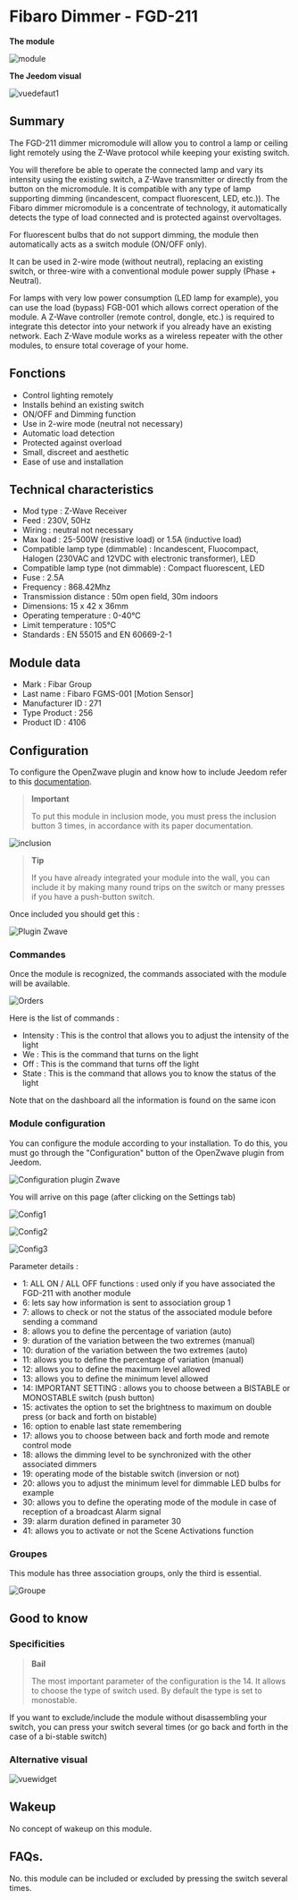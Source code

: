 # Fibaro Dimmer - FGD-211

**The module**

![module](images/fibaro.fgd211/module.jpg)

**The Jeedom visual**

![vuedefaut1](images/fibaro.fgd211/vuedefaut1.jpg)

## Summary

The FGD-211 dimmer micromodule will allow you to control a lamp or ceiling light remotely using the Z-Wave protocol while keeping your existing switch.

You will therefore be able to operate the connected lamp and vary its intensity using the existing switch, a Z-Wave transmitter or directly from the button on the micromodule. It is compatible with any type of lamp supporting dimming (incandescent, compact fluorescent, LED, etc.)). The Fibaro dimmer micromodule is a concentrate of technology, it automatically detects the type of load connected and is protected against overvoltages.

For fluorescent bulbs that do not support dimming, the module then automatically acts as a switch module (ON/OFF only).

It can be used in 2-wire mode (without neutral), replacing an existing switch, or three-wire with a conventional module power supply (Phase + Neutral).

For lamps with very low power consumption (LED lamp for example), you can use the load (bypass) FGB-001 which allows correct operation of the module. A Z-Wave controller (remote control, dongle, etc.) is required to integrate this detector into your network if you already have an existing network. Each Z-Wave module works as a wireless repeater with the other modules, to ensure total coverage of your home.

## Fonctions

-   Control lighting remotely
-   Installs behind an existing switch
-   ON/OFF and Dimming function
-   Use in 2-wire mode (neutral not necessary)
-   Automatic load detection
-   Protected against overload
-   Small, discreet and aesthetic
-   Ease of use and installation

## Technical characteristics

-   Mod type : Z-Wave Receiver
-   Feed : 230V, 50Hz
-   Wiring : neutral not necessary
-   Max load : 25-500W (resistive load) or 1.5A (inductive load)
-   Compatible lamp type (dimmable) : Incandescent, Fluocompact, Halogen (230VAC and 12VDC with electronic transformer), LED
-   Compatible lamp type (not dimmable) : Compact fluorescent, LED
-   Fuse : 2.5A
-   Frequency : 868.42Mhz
-   Transmission distance : 50m open field, 30m indoors
-   Dimensions: 15 x 42 x 36mm
-   Operating temperature : 0-40°C
-   Limit temperature : 105°C
-   Standards : EN 55015 and EN 60669-2-1

## Module data

-   Mark : Fibar Group
-   Last name : Fibaro FGMS-001 \[Motion Sensor\]
-   Manufacturer ID : 271
-   Type Product : 256
-   Product ID : 4106

## Configuration

To configure the OpenZwave plugin and know how to include Jeedom refer to this [documentation](https://doc.jeedom.com/en_US/plugins/automation%20protocol/openzwave/).

> **Important**
>
> To put this module in inclusion mode, you must press the inclusion button 3 times, in accordance with its paper documentation.

![inclusion](images/fibaro.fgd211/inclusion.jpg)

> **Tip**
>
> If you have already integrated your module into the wall, you can include it by making many round trips on the switch or many presses if you have a push-button switch.

Once included you should get this :

![Plugin Zwave](images/fibaro.fgd211/information.jpg)

### Commandes

Once the module is recognized, the commands associated with the module will be available.

![Orders](images/fibaro.fgd211/commandes.jpg)

Here is the list of commands :

-   Intensity : This is the control that allows you to adjust the intensity of the light
-   We : This is the command that turns on the light
-   Off : This is the command that turns off the light
-   State : This is the command that allows you to know the status of the light

Note that on the dashboard all the information is found on the same icon

### Module configuration

You can configure the module according to your installation. To do this, you must go through the "Configuration" button of the OpenZwave plugin from Jeedom.

![Configuration plugin Zwave](images/plugin/bouton_configuration.jpg)

You will arrive on this page (after clicking on the Settings tab)

![Config1](images/fibaro.fgd211/config1.jpg)

![Config2](images/fibaro.fgd211/config2.jpg)

![Config3](images/fibaro.fgd211/config3.jpg)

Parameter details :

-   1: ALL ON / ALL OFF functions : used only if you have associated the FGD-211 with another module
-   6: lets say how information is sent to association group 1
-   7: allows to check or not the status of the associated module before sending a command
-   8: allows you to define the percentage of variation (auto)
-   9: duration of the variation between the two extremes (manual)
-   10: duration of the variation between the two extremes (auto)
-   11: allows you to define the percentage of variation (manual)
-   12: allows you to define the maximum level allowed
-   13: allows you to define the minimum level allowed
-   14: IMPORTANT SETTING : allows you to choose between a BISTABLE or MONOSTABLE switch (push button)
-   15: activates the option to set the brightness to maximum on double press (or back and forth on bistable)
-   16: option to enable last state remembering
-   17: allows you to choose between back and forth mode and remote control mode
-   18: allows the dimming level to be synchronized with the other associated dimmers
-   19: operating mode of the bistable switch (inversion or not)
-   20: allows you to adjust the minimum level for dimmable LED bulbs for example
-   30: allows you to define the operating mode of the module in case of reception of a broadcast Alarm signal
-   39: alarm duration defined in parameter 30
-   41: allows you to activate or not the Scene Activations function

### Groupes

This module has three association groups, only the third is essential.

![Groupe](images/fibaro.fgd211/groupe.jpg)

## Good to know

### Specificities

> **Bail**
>
> The most important parameter of the configuration is the 14. It allows to choose the type of switch used. By default the type is set to monostable.

If you want to exclude/include the module without disassembling your switch, you can press your switch several times (or go back and forth in the case of a bi-stable switch)

### Alternative visual

![vuewidget](images/fibaro.fgd211/vuewidget.jpg)

## Wakeup

No concept of wakeup on this module.

## FAQs.

No. this module can be included or excluded by pressing the switch several times.
